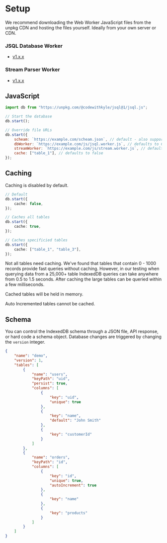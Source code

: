 # Setup

We recommend downloading the Web Worker JavaScript files from the unpkg CDN and hosting the files yourself. Ideally from your own server or CDN.

### JSQL Database Worker

- [v1.x.x](https://unpkg.com/@codewithkyle/jsql@1/jsql.worker.js)

### Stream Parser Worker

- [v1.x.x](https://unpkg.com/@codewithkyle/jsql@1/stream.worker.js)

## JavaScript

```javascript
import db from "https://unpkg.com/@codewithkyle/jsql@1/jsql.js";

// Start the database
db.start();

// Override file URLs
db.start({
    scheam: `https://example.com/scheam.json`, // default - also supports an object
    dbWorker: `https://example.com/js/jsql.worker.js`, // defaults to CDN
    streamWorker: `https://example.com/js/stream.worker.js`, // defaults to CDN
    cache: ["table_1"], // defaults to false
});
```

## Caching

Caching is disabled by default.

```typescript
// Default
db.start({
    cache: false,
});

// Caches all tables
db.start({
    cache: true,
});

// Caches specificied tables
db.start({
    cache: ["table_1", "table_3"],
});
```

Not all tables need caching. We've found that tables that contain 0 - 1000 records provide fast queries without caching. However, in our testing when querying data from a 25,000+ table IndexedDB queries can take anywhere from 0.5 to 1.5 seconds. After caching the large tables can be queried within a few milliseconds.

Cached tables will be held in memory.

Auto Incremented tables cannot be cached.

## Schema

You can control the IndexedDB schema through a JSON file, API response, or hard code a schema object. Database changes are triggered by changing the `version` integer.

```json
{
    "name": "demo",
    "version": 1,
    "tables": [
        {
            "name": "users",
            "keyPath": "uid",
            "persist": true,
            "columns": [
                {
                    "key": "uid",
                    "unique": true
                },
                {
                    "key": "name",
                    "default": "John Smith"
                },
                {
                    "key": "customerId"
                }
            ]
        },
        {
            "name": "orders",
            "keyPath": "id",
            "columns": [
                {
                    "key": "id",
                    "unique": true,
                    "autoIncrement": true
                },
                {
                    "key": "name"
                },
                {
                    "key": "products"
                }
            ]
        }
    ]
}
```
